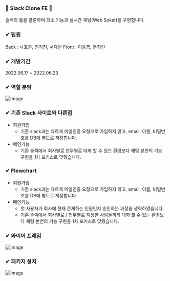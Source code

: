 ### 🔷 Slack Clone FE 🔷
슬랙의 틀을 클론하며 최소 기능과 실시간 채팅(Web Soket)을 구현합니다.

### ✔ 팀원
Back : 나호준, 인기천, 서다빈 
Front : 이동복, 문희린

### ✔ 개발기간
2022.06.17 ~ 2022.06.23

### ✔ 역할 분담
![image](https://user-images.githubusercontent.com/103887348/174427710-f020bf92-3ecb-4964-abe5-d23f4abd9900.png)

### ✔ 기존 Slack 사이트와 다른점

- 회원가입
    - 기존 slack과는 다르게 메일인증 요청으로 가입하지 않고, email, 이름, 비밀번호를 DB에 별도로 저장합니다.
- 메인기능
    - 기존 슬랙에서 회사별로 업무별로 대화 할 수 있는 환경보다 채팅 본연의 기능 구현을 1차 포커스로 맞췄습니다.

### ✔ Flowchart

- 회원가입
    - 기존 slack과는 다르게 메일인증 요청으로 가입하지 않고, email, 이름, 비밀번호를 DB에 별도로 저장합니다.
- 메인기능
    - 첫 사용자가 회사에 현재 존재하는 인원인지 승인하는 과정을 생략하였습니다.
    - 기존 슬랙에서 회사별로 / 업무별로 지정한 사람들끼리 대화 할 수 있는 환경보다 채팅 본연의 기능 구현을 1차 포커스로 맞췄습니다.

### ✔ 와이어 프레임
![image](https://user-images.githubusercontent.com/103887348/174427639-2164f6eb-4570-40c6-9ce0-a12acdd95e7e.png)

### ✔ 패키지 설치
![image](https://user-images.githubusercontent.com/103887348/174427688-58748daf-37fd-424a-b4df-72c02adf4994.png)
